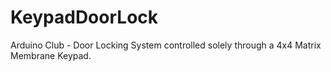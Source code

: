 # KeypadDoorLock
Arduino Club - Door Locking System controlled solely through a 4x4 Matrix Membrane Keypad.

